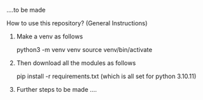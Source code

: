 ....to be made





How to use this repository? (General Instructions)

1) Make a venv as follows

   python3 -m venv venv
   source venv/bin/activate

2) Then download all the modules as follows

   pip install -r requirements.txt (which is all set for python 3.10.11)

3) Further steps to be made ....
